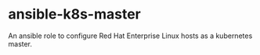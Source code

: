 # ansible-k8s-master
An ansible role to configure Red Hat Enterprise Linux hosts as a kubernetes master.

